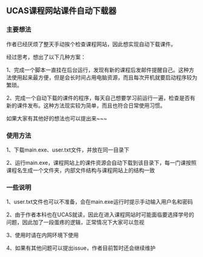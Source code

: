 ## UCAS课程网站课件自动下载器

### 主要想法

作者已经厌烦了整天手动挨个检查课程网站，因此想实现自动下载课件。

经过思考，想出了以下几种方案：

1、完成一个脚本一直挂在后台运行，发现有新的课程后发邮件提醒自己。这种方法使用起来最方便，但是会长时间占用电脑资源，而且每次开机就要启动程序较为繁琐。

2、完成一个自动下载的课件的程序，每天自己想要学习前运行一遍，检查是否有新的课件发布。这种方法现实较为简单，而且也符合日常使用习惯。

如果大家有其他好的想法也可以提出来~~~



### 使用方法

1、下载main.exe、user.txt文件，并放在同一目录下

2、运行main.exe，课程网站上的课件资源会自动下载到该目录下，每一门课按照课程名生成一个文件夹，内部文件结构与课程网站上的结构一致

### 一些说明

1、user.txt文件也可以不准备，会在main.exe运行时提示手动输入用户名和密码

2、由于作者本科也在UCAS就读，因此在进入课程网站时可能面临要选择学号的问题，因此加了一段蛋疼的逻辑，正常情况下大家可以忽视

3、使用时请在内网环境下使用

4、如果有其他问题可以提出issue，作者目前暂时还会继续维护

